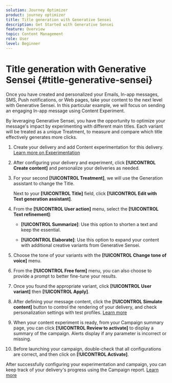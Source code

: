 ```yaml
---
solution: Journey Optimizer
product: journey optimizer
title: Title generation with Generative Sensei
description: Get Started with Generative Sensei
feature: Overview
topic: Content Management
role: User
level: Beginner
---
```

# Title generation with Generative Sensei {#title-generative-sensei}

Once you have created and personalized your Emails, In-app messages, SMS, Push notifications, or Web pages, take your content to the next level with Generative Sensei. In this particular example, we will focus on sending an engaging In-app message using Content Experiment.

By leveraging Generative Sensei, you have the opportunity to optimize your message's impact by experimenting with different main titles. Each variant will be treated as a unique Treatment, to measure and compare which title effectively generates more clicks.

1. Create your delivery and add Content experimentation for this delivery. [Learn more on Experimentation](../campaigns/content-experiment.md)

1. After configuring your delivery and experiment, click **[!UICONTROL Create content]** and personalize your deliveries as needed.

1. For your second **[!UICONTROL Treatment]**, we will use the Generation assistant to change the Title.

    Next to your **[!UICONTROL Title]** field, click **[!UICONTROL Edit with Text generation assistant]**.

1. From the **[!UICONTROL User action]** menu, select the **[!UICONTROL Text refinement]**:

    * **[!UICONTROL Summarize]**: Use this option to shorten a text and keep the essential.
    
    * **[!UICONTROL Elaborate]**: Use this option to expand your content with additional creative variants from Generative Sensei.

1. Choose the tone of your variants with the **[!UICONTROL Change tone of voice]** menu. 

1. From the **[!UICONTROL Free form]** menu, you can also choose to provide a prompt to better fine-tune your results.

1. Once you found the appropriate variant, click **[!UICONTROL User variant]** then **[!UICONTROL Apply]**.

1. After defining your message content, click the **[!UICONTROL Simulate content]** button to control the rendering of your delivery, and check personalization settings with test profiles. [Learn more](../email/preview.md)

1. When your content experiment is ready, from your Campaign summary page, you can click **[!UICONTROL Review to activate]** to display a summary of the campaign. Alerts display if any parameter is incorrect or missing.

1. Before launching your campaign, double-check that all configurations are correct, and then click on **[!UICONTROL Activate]**.

After successfully configuring your experimentation and campaign, you can keep track of your delivery's progress using the Campaign report. [Learn more](../reports/campaign-global-report.md#experimentation-report)
